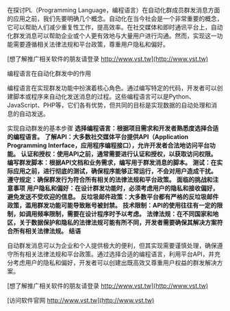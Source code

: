 在探讨PL（Programming Language，编程语言）在自动化群成员群发消息方面的应用之前，我们先要明确几个概念。自动化在当今社会是一个非常重要的概念，它可以帮助人们减少重复性工作，提高效率。在社交媒体和即时通讯平台上，自动化群发消息可以帮助企业或个人更有效地与大量用户进行沟通。然而，实现这一功能需要遵循相关法律法规和平台政策，尊重用户隐私和偏好。

[想了解推广相关软件的朋友请登录 http://www.vst.tw](http://www.vst.tw)

编程语言在自动化群发中的作用

编程语言在实现群发功能中扮演着核心角色。通过编写特定的代码，开发者可以创建脚本或程序来自动化发送消息的过程。这些编程语言可以是Python、JavaScript、PHP等，它们各有优势，但共同的目标是实现数据的自动处理和消息的自动发送。

实现自动群发的基本步骤
**选择编程语言：根据项目需求和开发者熟悉度选择合适的编程语言。**
**了解API：大多数社交媒体平台提供API（Application Programming Interface，应用程序编程接口），允许开发者合法地访问平台功能。**
**认证和授权：使用API之前，通常需要进行认证和授权，以获取访问权限。**
**编写群发脚本：根据API文档和业务需求，编写用于群发消息的脚本。**
**测试：在实际应用之前，进行彻底的测试，确保程序能够正常运行，不会对用户造成干扰。**
**遵守规定：确保群发行为符合所有相关的法律法规和平台政策。**
**面临的挑战和注意事项**
**用户隐私和偏好：在设计群发功能时，必须考虑用户的隐私和接收偏好，避免发送不受欢迎的信息。**
**反垃圾邮件政策：大多数平台都有严格的反垃圾邮件政策，滥用群发功能可能导致账号被封禁。**
**技术限制：API的使用往往有一定的限制，如调用频率限制，需要在设计程序时予以考虑。**
**法律法规：在不同国家和地区，关于数据保护和隐私的法律法规可能有所不同，开发者需要确保其解决方案符合所有相关法律法规。**
**结语**

自动群发消息可以为企业和个人提供极大的便利，但其实现需要谨慎处理，确保遵守所有相关法律法规和平台政策。通过选择合适的编程语言，利用平台API，并充分考虑用户的隐私和偏好，开发者可以创建出既高效又尊重用户权益的群发解决方案。

[想了解推广相关软件的朋友请登录 http://www.vst.tw](http://www.vst.tw)


[访问软件官网 http://www.vst.tw](http://www.vst.tw)
